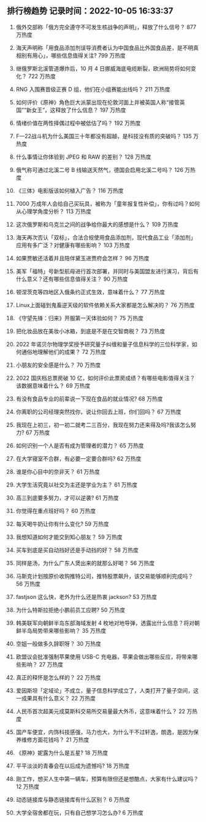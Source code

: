 
## 排行榜趋势 记录时间：2022-10-05 16:33:37
  
  1. 俄外交部称「俄方完全遵守不可发生核战争的声明」，释放了什么信号？ 877 万热度
    
  2. 海天声明称「用食品添加剂误导消费者认为中国食品比外国食品差，是不明真相别有用心」，哪些信息值得关注? 799 万热度
    
  3. 继俄罗斯北溪管道爆炸后，10 月 4 日挪威海底电缆断裂，欧洲局势将如何变化？ 722 万热度
    
  4. RNG 入围赛晋级正赛 D 组，他们在小组赛能出线吗？ 211 万热度
    
  5. 如何评价《原神》角色巨大派蒙出现在伦敦河面上并被英国人称“接管英国”“新女王”，这释放了什么信息？ 197 万热度
    
  6. 情绪价值在两性择偶过程中被低估了吗？ 192 万热度
    
  7. F—22战斗机为什么美国三十年都没有超越，是科技没有质的突破吗？ 135 万热度
    
  8. 什么事情让你体验到 JPEG 和 RAW 的差别？ 128 万热度
    
  9. 俄气称可通过北溪二号 B 线输送天然气，德国会启用北溪二号吗？ 126 万热度
    
  10. 《三体》电影版该如何植入广告？ 116 万热度
    
  11. 7000 万成年人会给自己买玩具，被称为「童年报复性补偿」，你有过吗？如何从心理学角度分析？ 113 万热度
    
  12. 这次俄罗斯和乌克兰之间的战争给你最大的感想是什么？ 109 万热度
    
  13. 海天再次否认「双标」，合法合规使用食品添加剂，现代食品工业「添加剂」应用有多广泛？对健康有哪些影响？ 103 万热度
    
  14. 如果贾敏还活着并且陪伴黛玉进贾府会怎样？ 96 万热度
    
  15. 美军「福特」号新型航母进行首次部署，并同时与美国盟友进行演习，背后有什么意义？还有哪些信息值得关注？ 90 万热度
    
  16. 顿涅茨克等四地区入俄条约正式生效，意味着什么？ 77 万热度
    
  17. Linux上面碰到鬼畜逆天级的软件依赖关系大家都是怎么解决的？ 76 万热度
    
  18. 《守望先锋：归来》开服第一天体验如何？ 75 万热度
    
  19. 把化妆品放在美妆小冰箱，到底是不是在交智商税？ 73 万热度
    
  20. 2022 年诺贝尔物理学奖授予研究量子纠缠和量子信息科学的三位科学家，如何通俗地理解他们的成果？ 72 万热度
    
  21. 小朋友的安全感是什么？ 70 万热度
    
  22. 2022 国庆档总票房破 10 亿，如何评价此票房成绩？有哪些电影值得关注？该数据意味着什么？ 69 万热度
    
  23. 有没有食品专业的前辈说一下现在食品的就业情况? 68 万热度
    
  24. 你离职的公司经理突然找你，说让你回去上班，你们回吗？ 67 万热度
    
  25. 我现在上初三，初一初二就考二三百分，我现在努力还来得及吗?我该怎么努力? 67 万热度
    
  26. 如何识别一个人是否有成为管理者的潜力？ 65 万热度
    
  27. 在大学寝室不合群，有必要一定要合群吗? 62 万热度
    
  28. 谁是你心目中的奈非天？ 61 万热度
    
  29. 大学生活究竟以社交为主还是学业为主？ 61 万热度
    
  30. 高三到底要多努力，才可以逆袭? 61 万热度
    
  31. 你觉得在重点班好吗？ 60 万热度
    
  32. 每天喝牛奶让你有什么变化? 59 万热度
    
  33. 我想知道如何才能交到知心朋友？ 59 万热度
    
  34. 买车到底是买自动挡好还是手动挡的好？ 58 万热度
    
  35. 同样是汤，为什么广东人煲出来的就那么好喝？ 56 万热度
    
  36. 马斯克计划按原价收购推特公司，推特股票飙升，该交易能够顺利完成吗？ 56 万热度
    
  37. fastjson 这么快，老外为什么还是热衷 jackson? 53 万热度
    
  38. 为什么特斯拉拒绝小鹏前员工应聘? 50 万热度
    
  39. 韩美联军向朝鲜半岛东部海域发射 4 枚地对地导弹，透露出什么信息？将对朝鲜半岛局势带来哪些影响？ 35 万热度
    
  40. 空姐一般做多久辞职呀？ 30 万热度
    
  41. 欧盟议会批准强制苹果使用 USB-C 充电器，苹果会做出哪些反应，将带来哪些影响？ 27 万热度
    
  42. 真正的释怀是怎么样的？ 22 万热度
    
  43. 爱因斯坦「定域论」不成立，量子信息科学成立了，人类打开了量子空间，这一成果具有什么意义？ 22 万热度
    
  44. 人民币首次超美元成莫斯科交易所交易量最大外币，这意味着什么？ 22 万热度
    
  45. 国产车便宜，内饰科技感强，马力也大，为什么干不过轩逸，朗逸，是因为保养维修方面花钱吗？ 21 万热度
    
  46. 《原神》妮露为什么是五星? 18 万热度
    
  47. 平平淡淡的青春会在以后成为遗憾吗? 18 万热度
    
  48. 刚工作，想买人生中第一辆车，预算有限但还是想酷点，大家有什么建议吗？ 12 万热度
    
  49. 动态链接库与静态链接库有什么区别？ 6 万热度
    
  50. 大学全宿舍都在玩，只有自己想学习怎么办? 6 万热度
    
